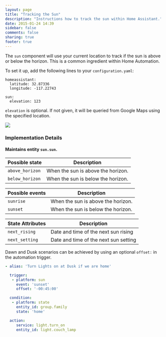 ```yaml
---
layout: page
title: "Tracking the Sun"
description: "Instructions how to track the sun within Home Assistant."
date: 2015-01-24 14:39
sidebar: false
comments: false
sharing: true
footer: true
---
```


The `sun` component will use your current location to track if the sun is above or below the horizon. This is a common ingredient within Home Automation.

To set it up, add the following lines to your `configuration.yaml`:

```
homeassistant:
  latitude: 32.87336
  longitude: -117.22743

sun:
  elevation: 123
```

`elevation` is optional. If not given, it will be queried from Google Maps using the specified location.

<p class='img'>
<img src='{{site_root}}/images/screenshots/more-info-dialog-sun.png' />
</p>

### Implementation Details

#### Maintains entity `sun.sun`.

| Possible state | Description |
| --------- | ----------- |
| `above_horizon` | When the sun is above the horizon.
| `below_horizon` | When the sun is below the horizon.

| Possible events | Description |
| --------- | ----------- |
| `sunrise` | When the sun is above the horizon.
| `sunset` | When the sun is below the horizon.

| State Attributes | Description |
| --------- | ----------- |
| `next_rising` | Date and time of the next sun rising
| `next_setting` | Date and time of the next sun setting

Dawn and Dusk scenarios can be achieved by using an optional `offset:` in the automation trigger.

```yaml
- alias: 'Turn Lights on at Dusk if we are home'

  trigger:
   - platform: sun
     event: 'sunset'
     offset: '-00:45:00'

  condition:
   - platform: state
     entity_id: group.family
     state: 'home'

  action:
     service: light.turn_on
     entity_id: light.couch_lamp

```
